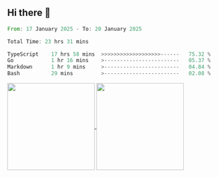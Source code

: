 ## Hi there 👋
<!--START_SECTION:waka-->

```rust
From: 17 January 2025 - To: 20 January 2025

Total Time: 23 hrs 31 mins

TypeScript    17 hrs 58 mins  >>>>>>>>>>>>>>>>>>>------   75.32 %
Go            1 hr 16 mins    >------------------------   05.37 %
Markdown      1 hr 9 mins     >------------------------   04.84 %
Bash          29 mins         >------------------------   02.08 %
```

<!--END_SECTION:waka-->

<a href="https://github.com/anuraghazra/github-readme-stats">
  <img height=200 align="center" src="https://github-readme-stats.vercel.app/api/top-langs/?username=paulgeorge35&layout=donut&langs_count=5&theme=transparent" />
</a>
<a href="https://github.com/anuraghazra/convoychat">
  <img height=200 align="center" src="https://github-readme-stats.vercel.app/api?username=paulgeorge35&show_icons=true&show=prs_merged&theme=transparent&rank_icon=github" />
</a>
